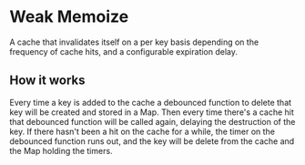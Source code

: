 # Weak Memoize

A cache that invalidates itself on a per key basis depending on the frequency of cache hits, and a
configurable expiration delay.

## How it works

Every time a key is added to the cache a debounced function to delete that key will be created and
stored in a Map. Then every time there's a cache hit that debounced function will be called again,
delaying the destruction of the key. If there hasn't been a hit on the cache for a while, the timer
on the debounced function runs out, and the key will be delete from the cache and the Map holding
the timers.
